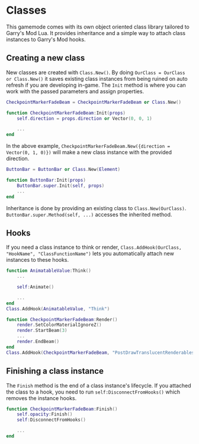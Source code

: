 # Classes

This gamemode comes with its own object oriented class library tailored to Garry's Mod Lua. It provides inheritance and a simple way to attach class instances to Garry's Mod hooks.

## Creating a new class

New classes are created with `Class.New()`. By doing `OurClass = OurClass or Class.New()` it saves existing class instances from being ruined on auto refresh if you are developing in-game. The `Init` method is where you can work with the passed parameters and assign properties.

```lua
CheckpointMarkerFadeBeam = CheckpointMarkerFadeBeam or Class.New()

function CheckpointMarkerFadeBeam:Init(props)
	self.direction = props.direction or Vector(0, 0, 1)

	...
end
```

In the above example, `CheckpointMarkerFadeBeam.New({direction = Vector(0, 1, 0)})` will make a new class instance with the provided direction.


```lua
ButtonBar = ButtonBar or Class.New(Element)

function ButtonBar:Init(props)
	ButtonBar.super.Init(self, props)
	...
end
```

Inheritance is done by providing an existing class to `Class.New(OurClass)`. `ButtonBar.super.Method(self, ...)` accesses the inherited method.

## Hooks

If you need a class instance to think or render, `Class.AddHook(OurClass, "HookName", "ClassFunctionName")` lets you automatically attach new instances to these hooks.

```lua
function AnimatableValue:Think()
	...

	self:Animate()

	...
end
Class.AddHook(AnimatableValue, "Think")

function CheckpointMarkerFadeBeam:Render()
	render.SetColorMaterialIgnoreZ()
	render.StartBeam(3)
	...
	render.EndBeam()
end
Class.AddHook(CheckpointMarkerFadeBeam, "PostDrawTranslucentRenderables", "Render")
```

## Finishing a class instance

The `Finish` method is the end of a class instance's lifecycle. If you attached the class to a hook, you need to run `self:DisconnectFromHooks()` which removes the instance hooks.

```lua
function CheckpointMarkerFadeBeam:Finish()
	self.opacity:Finish()
	self:DisconnectFromHooks()

	...
end
```
